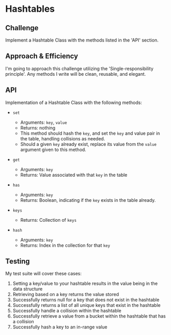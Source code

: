 # Hashtables
<!-- Short summary or background information -->

## Challenge

Implement a Hashtable Class with the methods listed in the 'API' section.

## Approach & Efficiency

I'm going to approach this challenge utilizing the 'Single-responsibility principle'. Any methods I write will be clean, reusable, and elegant.

## API

Implementation of a Hashtable Class with the following methods:

- `set`
  - Arguments: `key`, `value`
  - Returns: nothing
  - This method should hash the `key`, and set the `key` and value pair in the table, handling collisions as needed.
  - Should a given `key` already exist, replace its value from the `value` argument given to this method.

- `get`
  - Arguments: `key`
  - Returns: Value associated with that `key` in the table

- `has`
  - Arguments: `key`
  - Returns: Boolean, indicating if the `key` exists in the table already.

- `keys`
  - Returns: Collection of `keys`

- `hash`
  - Arguments: `key`
  - Returns: Index in the collection for that `key`

## Testing

My test suite will cover these cases:

1. Setting a key/value to your hashtable results in the value being in the data structure
2. Retrieving based on a key returns the value stored
3. Successfully returns null for a key that does not exist in the hashtable
4. Successfully returns a list of all unique keys that exist in the hashtable
5. Successfully handle a collision within the hashtable
6. Successfully retrieve a value from a bucket within the hashtable that has a collision
7. Successfully hash a key to an in-range value
